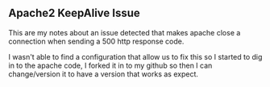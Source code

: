 
##  Apache2 KeepAlive Issue

This are my notes about an issue detected that makes apache close a connection when sending a 500 http response code.

I wasn't able to find a configuration that allow us to fix this so I started to dig in to the apache code, I forked it in to my github so then I can change/version it to have
a version that works as expect.

